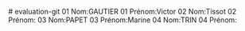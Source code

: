 ﻿﻿# evaluation-git 
01 Nom:GAUTIER
01 Prénom:Victor 
02 Nom:Tissot
02 Prénom:
03 Nom:PAPET
03 Prénom:Marine
04 Nom:TRIN
04 Prénom:
